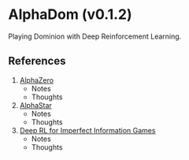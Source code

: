 # AlphaDom (v0.1.2)

Playing Dominion with Deep Reinforcement Learning.

## References

1. [AlphaZero](https://arxiv.org/abs/1712.01815)
   - Notes
   - Thoughts
2. [AlphaStar](https://arxiv.org/abs/1902.01724)
   - Notes
   - Thoughts
3. [Deep RL for Imperfect Information Games](https://arxiv.org/pdf/2007.13544)
   - Notes
   - Thoughts
